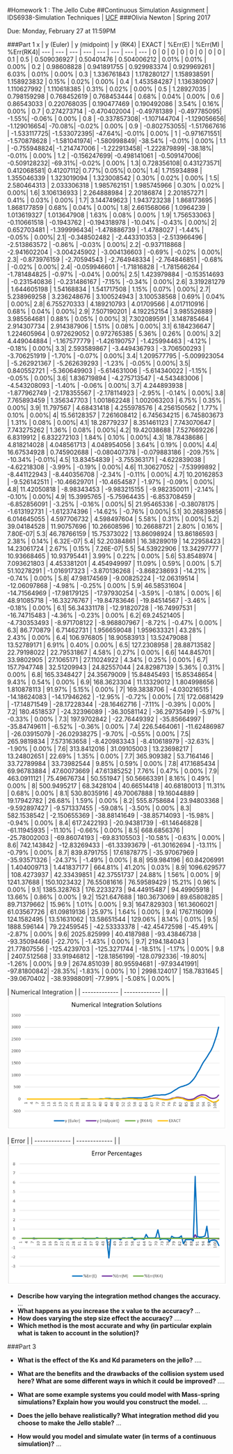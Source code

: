#Homework 1 : The Jello Cube 
##Continuous Simulation Assignment |  IDS6938-Simulation Techniques | [UCF](http://www.ist.ucf.edu/grad/)
###Olivia Newton  |	Spring 2017

 Due: Monday, February 27 at 11:59PM

###Part 1
x | y (Euler) | y (midpoint) | y (RK4) | EXACT | %Err(E) | %Err(M) | %Err(RK4)|
--- | --- | --- | --- | --- | --- | --- | --- |
0 | 0 | 0 | 0 | 0 | 0 | 0 | 0 |
0.1 | 0.5 | 0.509036927 | 0.50401476 | 0.504006212 | 0.01% | 0.01% | 0.00% |
0.2 | 0.98608828 | 0.941891755 | 0.929983374 | 0.929969261 | 6.03% | 0.01% | 0.00% |
0.3 | 1.336761843 | 1.178280127 | 1.158938591 | 1.158923832 | 0.15% | 0.02% | 0.00% |
0.4 | 1.453584287 | 1.136380907 | 1.110627992 | 1.110618385 | 0.31% | 0.02% | 0.00% |
0.5 | 1.28927035 | 0.798159298 | 0.768452619 | 0.768453444 | 0.68% | 0.04% | 0.00% |
0.6 | 0.86543033 | 0.220768035 | 0.190477469 | 0.190492086 | 3.54% | 0.16% | 0.00% |
0.7 | 0.274273714 | -0.470402004 | -0.49781389 | -0.497785095| -1.55%| -0.06% | 0.00% |
0.8 | -0.337857308| -1.107144704 | -1.129056656| -1.129016654| -70.08%| -0.02% | 0.00% |
0.9 | -0.802753055| -1.517667616 | -1.533117725| -1.533072395| -47.64%| -0.01% | 0.00% |
1 | -0.971671551| -1.570878628 | -1.581041974| -1.580998849| -38.54% | -0.01% | 0.00% |
1.1 | -0.755948824| -1.214747006 | -1.222913458| -1.222879899| -38.18%| -0.01% | 0.00% |
1.2 | -0.156247699| -0.498141061 | -0.509147006| -0.509128232| -69.31%| -0.02% | 0.00% |
1.3| 0.728356108| 0.431273571| 0.412068581| 0.41207112|	0.77%| 0.05%|	0.00%|
1.4|	1.715934898	 |	1.355046339 |	1.323019094	 |	1.323008542	 |	0.30%	 |	0.02%	 |	0.00%	 |
1.5|	2.580464313	 |	2.033306318	 |	1.985762151	 |	1.985745966	 |	0.30%	 |	0.02%	 |	0.00%|
1.6|	3.106136933	 |	2.264888984 |	2.20186874	 |	2.201857271	 |	0.41%	 |	0.03%	 |	0.00%	 |
1.7|	3.144749623	 |	1.943723238	 |	1.868173695	 |	1.868177859	 |	0.68%	 |	0.04%	 |	0.00%|
1.8|	2.661568066	 |	1.0964239 |	1.013619327	 |	1.013647908	 |	1.63%	 |	0.08%	 |	0.00%	 |
1.9|	1.756533063	 |	-0.110661518	 |	-0.1943762	 |	-0.194318978	 |	-10.04%	 |	-0.43%	 |	0.00%|
2|	0.652703481	 |	-1.399996434|	-1.478886739	 |	-1.4788027	 |	-1.44%	 |	-0.05%	 |	0.00%|
2.1|	-0.348502482	 |	-2.443310353	 |	-2.513966496	 |	-2.513863572	 |	-0.86%	 |	-0.03%	 |	0.00%|
2.2|	-0.937118868	 |	-2.941602204	 |	-3.004245902	 |	-3.004136603	 |	-0.69%	 |	-0.02%	 |	0.00%|
2.3|	-0.873976159	 |	-2.70594543	 |	-2.764948334	 |	-2.764846851	 |	-0.68%	 |	-0.02%	 |	0.00%|
2.4|	-0.059946601	 |	-1.71816828	 |	-1.781566264	 |	-1.781484825	 |	-0.97%	 |	-0.04%	 |	0.00%|
2.5|	1.423979884	 |	-0.153514693	 |	-0.231540836	 |	-0.231486167	 |	-7.15%	 |	-0.34%	 |	0.00%|
2.6|	3.319281279	 |	1.644605198	 |	1.54168834	 |	1.541717508	 |	1.15%	 |	0.07%	 |	0.00%|
2.7|	5.238969258	 |	3.236248676	 |	3.100524943	 |	3.100538568	 |	0.69%	 |	0.04%	 |	0.00%|
2.8|	6.755270333	 |	4.189210793	 |	4.01709566	 |	4.017110916	 |	0.68%	 |	0.04%	 |	0.00%|
2.9|	7.507190201	 |	4.192252154	 |	3.985526889	 |	3.985564681	 |	0.88%	 |	0.05%	 |	0.00%|
3|	7.302089591	 |	3.148785464	 |	2.914307734	 |	2.914387906	 |	1.51%	 |	0.08%	 |	0.00%|
3.1|	6.184236647	 |	1.224605964	 |	0.972629052	 |	0.972765385	 |	5.36%	 |	0.26%	 |	0.00%|
3.2|	4.449044884	 |	-1.167577779	 |	-1.426190757	 |	-1.425994463	 |	-4.12%	 |	-0.18%	 |	0.00%|
3.3|	2.593589867	 |	-3.449436793	 |	-3.706500293	 |	-3.706251919	 |	-1.70%	 |	-0.07%	 |	0.00%|
3.4|	1.209577795	 |	-5.009923054	 |	-5.262921367	 |	-5.262639293	 |	-1.23%	 |	-0.05%	 |	0.00%|
3.5|	0.840552721	 |	-5.360649903	 |	-5.614631006	 |	-5.614340022	 |	-1.15%	 |	-0.05%	 |	0.00%|
3.6|	1.836719894	 |	-4.275713547	 |	-4.543483006	 |	-4.543208093	 |	-1.40%	 |	-0.06%	 |	0.00%|
3.7|	4.244893938	 |	-1.877962749	 |	-2.178355567	 |	-2.178114923	 |	-2.95%	 |	-0.14%	 |	0.00%|
3.8|	7.765893459	 |	1.356347703	 |	1.001862248	 |	1.002063203	 |	6.75%	 |	0.35%	 |	0.00%|
3.9|	11.797567	 |	4.68431418	 |	4.255978576	 |	4.256150562	 |	1.77%	 |	0.10%	 |	0.00%|
4|	15.56128357	 |	7.261608412	 |	6.745634215	 |	6.745803673	 |	1.31%	 |	0.08%	 |	0.00%|
4.1|	18.28779237	 |	8.351461123	 |	7.743070647	 |	7.743275262	 |	1.36%	 |	0.08%	 |	0.00%|
4.2|	19.42038688	 |	7.527669226	 |	6.8319912	 |	6.832272103	 |	1.84%	 |	0.10%	 |	0.00%|
4.3|	18.78438686	 |	4.818214028	 |	4.048561713	 |	4.048954056	 |	3.64%	 |	0.19%	 |	0.00%|
4.4|	16.67534928	 |	0.745902688	 |	-0.080407378	 |	-0.079883186	 |	-209.75%	 |	-10.34%	 |-0.01%|
4.5|	13.83454839	 |	-3.755363171	 |	-4.622839038	 |	-4.62218308	 |	-3.99%	 |	-0.19%	 |	0.00%|
4.6|	11.30627052	 |	-7.53999892	 |	-8.441122943	 |	-8.440356708	 |	-2.34%	 |	-0.11%	 |	0.00%|
4.7|	10.20162853	 |	-9.526142511	 |	-10.46629701	 |	-10.4654587	 |	-1.97%	 |	-0.09%	 |	0.00%|
4.8|	11.42050818	 |	-8.98343453	 |	-9.983215155	 |	-9.982350011	 |	-2.14%	 |	-0.10%	 |	0.00%|
4.9|	15.3995765	 |	-5.75964435	 |	-6.853708459	 |	-6.852856091	 |	-3.25%	 |	-0.16%	 |	0.00%|
5|	21.95465336	 |	-0.38078175	 |	-1.613192731	 |	-1.612374396	 |	-14.62%	 |	-0.76%	 |	0.00%|
5.1|	30.26839856	 |	6.014645055	 |	4.597706732	 |	4.598497604	 |	5.58%	 |	0.31%	 |	0.00%|
5.2|	39.04184528	 |	11.90757696	 |	10.26608596	 |	10.26688721	 |	2.80%	 |	0.16%	 |	7.80E-07|
5.3|	46.78766159	 |	15.75373022	 |	13.86098924	 |	13.86186593	 |	2.38%	 |	0.14%	 |	6.32E-07|
5.4|	52.20384861	 |	16.38289019	 |	14.22958423	 |	14.23061724	 |	2.67%	 |	0.15%	 |	7.26E-07|
5.5|	54.53922906	 |	13.34297777	 |	10.93668465	 |	10.93795441	 |	3.99%	 |	0.22%	 |	0.00%	 |
5.6|	53.8548974	 |	7.093621803	 |	4.453381201	 |	4.454949997	 |	11.09%	 |	0.59%	 |	0.00%	 |
5.7|	51.10278291	 |	-1.016917323	 |	-3.870136268	 |	-3.868238693	 |	-14.21%	 |	-0.74%	 |	0.00%	 |
5.8|	47.98174569	 |	-9.00825224	 |	-12.06319514	 |	-12.06097868	 |	-4.98%	 |	-0.25%	 |	0.00%	 |
5.9|	46.58531604	 |	-14.71564969	 |	-17.98179125	 |	-17.97930254	 |	-3.59%	 |	-0.18%	 |	0.00%	 |
6|	48.91085718	 |	-16.33276767	 |	-19.84783646	 |	-19.84514567	 |	-3.46%	 |	-0.18%	 |	0.00%	 |
6.1|	56.34331178	 |	-12.91820728	 |	-16.74997531	 |	-16.74715483	 |	-4.36%	 |	-0.23%	 |	0.00%	 |
6.2|	69.24521405	 |	-4.730353493	 |	-8.971708122	 |	-8.968807967	 |	-8.72%	 |	-0.47%	 |	0.00%	 |
6.3|	86.770879	 |	6.71462731	 |	1.956659048	 |	1.959633321	 |	43.28%	 |	2.43%	 |	0.00%	 |
6.4|	106.976805	 |	18.90583913	 |	13.52479088	 |	13.52789171	 |	6.91%	 |	0.40%	 |	0.00%	 |
6.5|	127.2308958	 |	28.88713582	 |	22.79198022	 |	22.79531867	 |	4.58%	 |	0.27%	 |	0.00%	 |
6.6|	144.845701	 |	33.9802905	 |	27.1065171	 |	27.11024922	 |	4.34%	 |	0.25%	 |	0.00%	 |
6.7|	157.7947748	 |	32.51209943	 |	24.82557044	 |	24.82987139	 |	5.36%	 |	0.31%	 |	0.00%	 |
6.8|	165.3348427	 |	24.35679009	 |	15.84845493	 |	15.85348654	 |	9.43%	 |	0.54%	 |	0.00%	 |
6.9|	168.3623304	 |	11.13329012	 |	1.804998656	 |	1.810878113	 |	91.97%	 |	5.15%	 |	0.00%	 |
7|	169.3838706	 |	-4.030216515	 |	-14.18624083	 |	-14.17946262	 |	-12.95%	 |	-0.72%	 |	0.00%	 |
7.1|	172.0681429	 |	-17.14871549	 |	-28.17228344	 |	-28.16462716	 |	-7.11%	 |	-0.39%	 |	0.00%	 |
7.2|	180.4518537	 |	-24.32396089	 |	-36.30581142	 |	-36.29735499	 |	-5.97%	 |	-0.33%	 |	0.00%	 |
7.3|	197.9702842	 |	-22.76449392	 |	-35.85664997	 |	-35.84749611	 |	-6.52%	 |	-0.36%	 |	0.00%	 |
7.4|	226.5464061	 |	-11.62486987	 |	-26.03915079	 |	-26.02938275	 |	-9.70%	 |	-0.55%	 |	0.00%	 |
7.5|	265.9819834	 |	7.573163658	 |	-8.420983343	 |	-8.410618979	 |	-32.63%	 |	-1.90%	 |	0.00%	 |
7.6|	313.8412016	 |	31.09105003	 |	13.23698217	 |	13.24802651	 |	22.69%	 |	1.35%	 |	0.00%	 |
7.7|	365.909382	 |	53.7164146	 |	33.72789984	 |	33.73982544	 |	9.85%	 |	0.59%	 |	0.00%	 |
7.8|	417.1685434	 |	69.96783884	 |	47.60073669	 |	47.61385252	 |	7.76%	 |	0.47%	 |	0.00%	 |
7.9|	463.0911121	 |	75.49676734	 |	50.551947	 |	50.56663391	 |	8.16%	 |	0.49%	 |	0.00%	 |
8|	500.9495217	 |	68.3428104	 |	40.66514418	 |	40.68180013	 |	11.31%	 |	0.68%	 |	0.00%	 |
8.1|	530.8035916	 |	49.70067888	 |	19.16044889	 |	19.17942782	 |	26.68%	 |	1.59%	 |	0.00%	 |
8.2|	555.8758684	 |	23.94803368	 |	-9.592897427	 |	-9.571337455	 |	-59.08%	 |	-3.50%	 |	0.00%	 |
8.3|	582.1538542	 |	-2.150655369	 |	-38.88141649	 |	-38.85714093	 |	-15.98%	 |	-0.94%	 |	0.00%	 |
8.4|	617.2422193	 |	-20.94381739	 |	-61.14646828	 |	-61.11945935	 |	-11.10%	 |	-0.66%	 |	0.00%	 |
8.5|	668.6856376	 |	-25.78002003	 |	-69.86074193	 |	-69.83105503	 |	-10.58%	 |	-0.63%	 |	0.00%	 |
8.6|	742.143842	 |	-12.83269433	 |	-61.33393679	 |	-61.30162694	 |	-13.11%	 |	-0.79%	 |	0.00%	 |
8.7|	839.8791755	 |	17.61878775	 |	-35.97067969	 |	-35.93571326	 |	-24.37%	 |	-1.49%	 |	0.00%	 |
8.8|	959.984196	 |	60.84206991	 |	1.404009713	 |	1.441837177	 |	664.81%	 |	41.20%	 |	0.03%	 |
8.9|	1096.629577	 |	108.4273937	 |	42.33439851	 |	42.37551737	 |	24.88%	 |	1.56%	 |	0.00%	 |
9|	1241.37688	 |	150.1023432	 |	76.55081616	 |	76.59589429	 |	15.21%	 |	0.96%	 |	0.00%	 |
9.1|	1385.328763	 |	176.2233273	 |	94.44915487	 |	94.49905918	 |	13.66%	 |	0.86%	 |	0.00%	 |
9.2|	1521.647688	 |	180.3673069	 |	89.65808285	 |	89.71379662	 |	15.96%	 |	1.01%	 |	0.00%	 |
9.3|	1647.829303	 |	161.3606021	 |	61.03567726	 |	61.09819136	 |	25.97%	 |	1.64%	 |	0.00%	 |
9.4|	1767.116099	 |	124.1582495	 |	13.51631062	 |	13.58651544	 |	129.06%	 |	8.14%	 |	0.01%	 |
9.5|	1888.596144	 |	79.22459545	 |	-42.53333378	 |	-42.45472598	 |	-45.49%	 |	-2.87%	 |	0.00%	 |
9.6|	2025.825999	 |	40.4187988	 |	-93.43846738	 |	-93.35094466	 |	-22.70%	 |	-1.43%	 |	0.00%	 |
9.7|	2194.184043	 |	21.77807556	 |	-125.4239703	 |	-125.3271744	 |	-18.51%	 |	-1.17%	 |	0.00%	 |
9.8 | 2407.512568 | 33.91946812 | -128.1856199| -128.0792336| -19.80%| -1.26% | 0.00% |
9.9 | 2674.851039 | 80.95594681 | -97.93441991| -97.81800842| -28.35%| -1.83% | 0.00% |
10 | 2998.124017 | 158.7831645 | -39.0670402 | -38.93988091| -77.99% | -5.08% | 0.00% |


| Numerical Integration  | 
| ------------- | ------------- |
| ![](images/solutions.PNG?raw=true)

| Error | 
| ------------- | ------------- |
| ![](images/error.PNG?raw=true) 

- **Describe how varying the integration method changes the accuracy.**
...
- **What happens as you increase the x value to the accuracy?**
...
- **How does varying the step size effect the accuracy?**
....
- **Which method is the most accurate and why (in particular explain what is taken to account in the solution)?**

###Part 3 

- **What is the effect of the Ks and Kd parameters on the jello?**
....

- **What are the benefits and the drawbacks of the collision system used here? What are some different ways in which it could be improved?**
....

- **What are some example systems you could model with Mass-spring simulations? Explain how you would you construct the model.**
...

- **Does the jello behave realistically? What integration method did you choose to make the Jello stable?**
...

- **How would you model and simulate water (in terms of a continuous simulation)?**
...